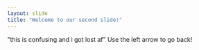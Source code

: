 ```yaml
---
layout: slide
title: "Welcome to our second slide!"
---
```

"this is confusing and i got lost af" 
Use the left arrow to go back!

